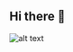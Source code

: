 ## Hi there 👋
![alt text]([http://url/to/img.png](https://github.com/DanielAlonsoD/assets/blob/main/Portada.svg))
<!--
**DanielAlonsoD/DanielAlonsoD** is a ✨ _special_ ✨ repository because its `README.md` (this file) appears on your GitHub profile.

Here are some ideas to get you started:

- 🔭 I’m currently working on ...
- 🌱 I’m currently learning ...
- 👯 I’m looking to collaborate on ...
- 🤔 I’m looking for help with ...
- 💬 Ask me about ...
- 📫 How to reach me: ...
- 😄 Pronouns: ...
- ⚡ Fun fact: ...
-->
